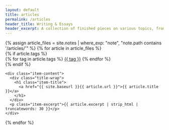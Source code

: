```yaml
---
layout: default
title: articles
permalink: /articles
header_title: Writing & Essays
header_excerpt: A collection of finished pieces on various topics, from philosophy to technology.
---
```

<div class="item-wrap">
{% assign article_files = site.notes | where_exp: "note", "note.path contains '/articles/'" %}
{% for article in article_files %}
  <div class="item-contain">
    {% if article.tags %}
      <div class="item-tag-wrap">
        {% for tag in article.tags %}
          <a href="#" class="item-tag">{{ tag }}</a>
        {% endfor %}
      </div>
    {% endif %}
    
    <div class="item-content">
      <div class="title-wrap">
        <h1 class="item-title">
          <a href="{{ site.baseurl }}{{ article.url }}">{{ article.title }}</a>
        </h1>
      </div>
      <p class="item-excerpt">{{ article.excerpt | strip_html | truncatewords: 30 }}</p>
    </div>
  </div>
{% endfor %}
</div>